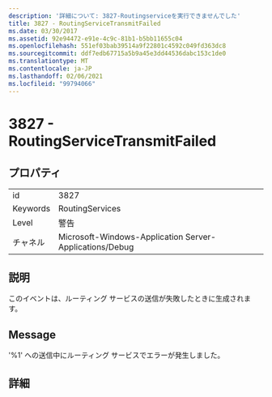 ```yaml
---
description: '詳細について: 3827-Routingserviceを実行できませんでした'
title: 3827 - RoutingServiceTransmitFailed
ms.date: 03/30/2017
ms.assetid: 92e94472-e91e-4c9c-81b1-b5bb11655c04
ms.openlocfilehash: 551ef03bab39514a9f22801c4592c049fd363dc8
ms.sourcegitcommit: ddf7edb67715a5b9a45e3dd44536dabc153c1de0
ms.translationtype: MT
ms.contentlocale: ja-JP
ms.lasthandoff: 02/06/2021
ms.locfileid: "99794066"
---
```

# <a name="3827---routingservicetransmitfailed"></a>3827 - RoutingServiceTransmitFailed

## <a name="properties"></a>プロパティ  
  
|||  
|-|-|  
|id|3827|  
|Keywords|RoutingServices|  
|Level|警告|  
|チャネル|Microsoft-Windows-Application Server-Applications/Debug|  
  
## <a name="description"></a>説明  

 このイベントは、ルーティング サービスの送信が失敗したときに生成されます。  
  
## <a name="message"></a>Message  

 '%1' への送信中にルーティング サービスでエラーが発生しました。  
  
## <a name="details"></a>詳細
